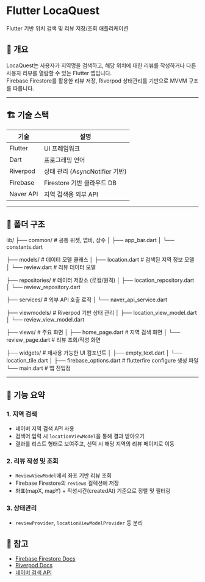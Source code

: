 
# Flutter LocaQuest

Flutter 기반 위치 검색 및 리뷰 저장/조회 애플리케이션

## 📌 개요

LocaQuest는 사용자가 지역명을 검색하고, 해당 위치에 대한 리뷰를 작성하거나 다른 사용자 리뷰를 열람할 수 있는 Flutter 앱입니다.  
Firebase Firestore를 활용한 리뷰 저장, Riverpod 상태관리를 기반으로 MVVM 구조를 따릅니다.

---

## 🏗️ 기술 스택

| 기술         | 설명                                |
|--------------|-------------------------------------|
| Flutter      | UI 프레임워크                        |
| Dart         | 프로그래밍 언어                     |
| Riverpod     | 상태 관리 (AsyncNotifier 기반)       |
| Firebase     | Firestore 기반 클라우드 DB           |
| Naver API    | 지역 검색용 외부 API                 |

---

## 📁 폴더 구조

lib/
├── common/ # 공통 위젯, 앱바, 상수
│ ├── app_bar.dart
│ └── constants.dart

├── models/ # 데이터 모델 클래스
│ ├── location.dart # 검색된 지역 정보 모델
│ └── review.dart # 리뷰 데이터 모델

├── repositories/ # 데이터 저장소 (로컬/원격)
│ ├── location_repository.dart
│ └── review_repository.dart

├── services/ # 외부 API 호출 로직
│ └── naver_api_service.dart

├── viewmodels/ # Riverpod 기반 상태 관리
│ ├── location_view_model.dart
│ └── review_view_model.dart

├── views/ # 주요 화면
│ ├── home_page.dart # 지역 검색 화면
│ └── review_page.dart # 리뷰 조회/작성 화면

├── widgets/ # 재사용 가능한 UI 컴포넌트
│ ├── empty_text.dart
│ └── location_tile.dart
│
├── firebase_options.dart # flutterfire configure 생성 파일
└── main.dart # 앱 진입점

---

## 🔧 기능 요약

### 1. 지역 검색

- 네이버 지역 검색 API 사용
- 검색어 입력 시 `locationViewModel`을 통해 결과 받아오기
- 결과를 리스트 형태로 보여주고, 선택 시 해당 지역의 리뷰 페이지로 이동

### 2. 리뷰 작성 및 조회

- `ReviewViewModel`에서 좌표 기반 리뷰 조회
- Firebase Firestore의 `reviews` 컬렉션에 저장
- 좌표(mapX, mapY) + 작성시간(createdAt) 기준으로 정렬 및 필터링

### 3. 상태관리

- `reviewProvider`, `locationViewModelProvider` 등 분리





## 📄 참고

* [Firebase Firestore Docs](https://firebase.google.com/docs/firestore)
* [Riverpod Docs](https://riverpod.dev/)
* [네이버 검색 API](https://developers.naver.com/docs/search/local/)



